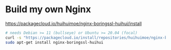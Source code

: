 # Build my own Nginx

<https://packagecloud.io/huihuimoe/nginx-boringssl-huihui/install>

```bash
# needs Debian >= 11 (bullseye) or Ubuntu >= 20.04 (focal)
curl -s "https://packagecloud.io/install/repositories/huihuimoe/nginx-boringssl-huihui/script.deb.sh?any=true" | sudo bash
sudo apt-get install nginx-boringssl-huihui
```
